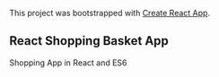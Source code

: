This project was bootstrapped with [Create React App](https://github.com/facebookincubator/create-react-app).

## React Shopping Basket App

Shopping App in React and ES6
